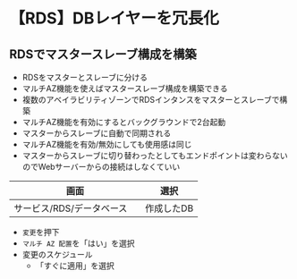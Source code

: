 # 【RDS】DBレイヤーを冗長化

## RDSでマスタースレーブ構成を構築

- RDSをマスターとスレーブに分ける
- マルチAZ機能を使えばマスタースレーブ構成を構築できる
- 複数のアベイラビリティゾーンでRDSインタンスをマスターとスレーブで構築
- マルチAZ機能を有効にするとバックグラウンドで2台起動
- マスターからスレーブに自動で同期される
- マルチAZ機能を有効/無効にしても使用感は同じ
- マスターからスレーブに切り替わったとしてもエンドポイントは変わらないのでWebサーバーからの接続はしなくていい

|  画面  |  選択 |
| ---- | ---- |
|  サービス/RDS/データベース　|  作成したDB |

- `変更`を押下
- `マルチ AZ 配置`を「はい」を選択
- 変更のスケジュール
    - 「すぐに適用」を選択
